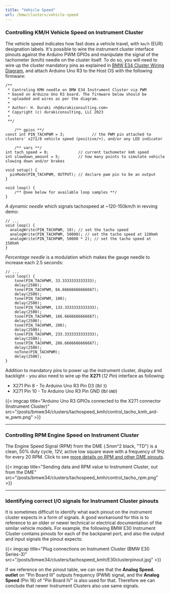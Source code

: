 ```yaml
---
title: "Vehicle Speed"
url: /bmw/clusters/vehicle-speed
---
```


### Controlling KM/H Vehicle Speed on Instrument Cluster

The vehicle speed indicates how fast does a vehicle travel, with `km/h` (EUR) designation labels. It's possible to wire the instrument cluster interface pinouts against the Arduino PWM GPIOs and manipulate the signal of the tachometer (km/h) needle on the cluster itself. To do so, you will need to wire up the cluster mandatory pins as explained in [BMW E34 Cluster Wiring Diagram](/e34-cluster-wiring-diagram), and attach Arduino Uno R3 to the Host OS with the following firmware:

```
/**
 * Controling KMH needle on BMW E34 Instrument Cluster via PWM
 * based on Arduino Uno R3 board. The firmware below should be
 * uploaded and wires as per the diagram.
 *
 * Author: H. Duraki <h@durakiconsulting.com>
 * Copyright (c) durakiconsulting, LLC 2023
 *
 **/

    /** gpios **/
const int PIN_TACHPWM = 3;            // the PWM pin attached to clusters' x271/8 vehicle speed (positive/+), and/or any LED indicator

    /** vars **/
int tach_speed = 0;             // current tachometer kmh speed
int slowdown_amount = 5;        // how many points to simulate vehicle slowing down and/or brakes

void setup() {
  pinMode(PIN_TACHPWM, OUTPUT); // declare pwm pin to be an output
}

void loop() {
    /** @see below for available loop samples **/
}
```

*A dynamic needle* which signals tachospeed at ~120-150km/h in revving demo:

```
// ...
void loop() {
  analogWrite(PIN_TACHPWM, 10); // set the tacho speed
  analogWrite(PIN_TACHPWM, 50000); // set the tacho speed at 120kmh
  analogWrite(PIN_TACHPWM, 50000 * 2); // set the tacho speed at 150kmh
}
```

*Percentage needle* is a modulation which makes the gauge needle to increase each 2.5 seconds:

```
// ...
void loop() {
    tone(PIN_TACHPWM, 33.3333333333333);
    delay(2500);
    tone(PIN_TACHPWM, 66.66666666666667);
    delay(2500);
    tone(PIN_TACHPWM, 100);
    delay(2500);
    tone(PIN_TACHPWM, 133.3333333333333);
    delay(2500);
    tone(PIN_TACHPWM, 166.6666666666667);
    delay(2500);
    tone(PIN_TACHPWM, 200);
    delay(2500);
    tone(PIN_TACHPWM, 233.3333333333333);
    delay(2500);
    tone(PIN_TACHPWM, 266.6666666666667);
    delay(2500);
    noTone(PIN_TACHPWM);
    delay(2500);
}
```

Addition to mandatory pins to power up the instrument cluster, display and backlight - you also need to wire up the **X271** (*12 Pin*) interface as following:

* X271 Pin 8 - To Arduino Uno R3 Pin D3 (lbl `3`)
* X271 Pin 10 - To Arduino Uno R3 Pin GND (lbl `GND`)

{{< imgcap title="Arduino Uno R3 GPIOs connected to the X271 connector (Instrument Cluster)" src="/posts/bmwe34/clusters/tachospeed_kmh/control_tacho_kmh_ard-w_pwm.png" >}}

---

### Controlling RPM Engine Speed on Instrument Cluster

The Engine Speed Signal (RPM) from the DME (.5mm^2 black, "TD") is a clean, 50% duty cycle, 12V, active low square wave with a frequency of 1Hz for every 20 RPM. Click to see [more details on RPM and other DME pinouts](http://www.fekzen.se/StandAlone/).

{{< imgcap title="Sending data and RPM value to Instrument Cluster, out from the DME" src="/posts/bmwe34/clusters/tachospeed_kmh/control_tacho_rpm.png" >}}

---

### Identifying correct I/O signals for Instrument Cluster pinouts

It is sometimes difficult to identify what each pinout on the instrument cluster expects in a form of signals. A good workaround for this is to reference to an older or newer technical or electrical documentation of the similar vehicle models. For example, the following BMW E30 Instrument Cluster contains pinouts for each of the backpanel port, and also the output and input signals the pinout expects:

{{< imgcap title="Plug connections on Instrument Cluster (BMW E30 Series-3)" src="/posts/bmwe34/clusters/tachospeed_kmh/E30clusterpinout.jpg" >}}

If we reference on the pinout table, we can see that the **Analog Speed. outlet** on "Pin Board III" outputs frequency (PWM) signal, and the **Analog Speed** (Pin 16) of "Pin Board IV" is also used for that. Therefore we can conclude that newer Instrument Clusters also use same signals.